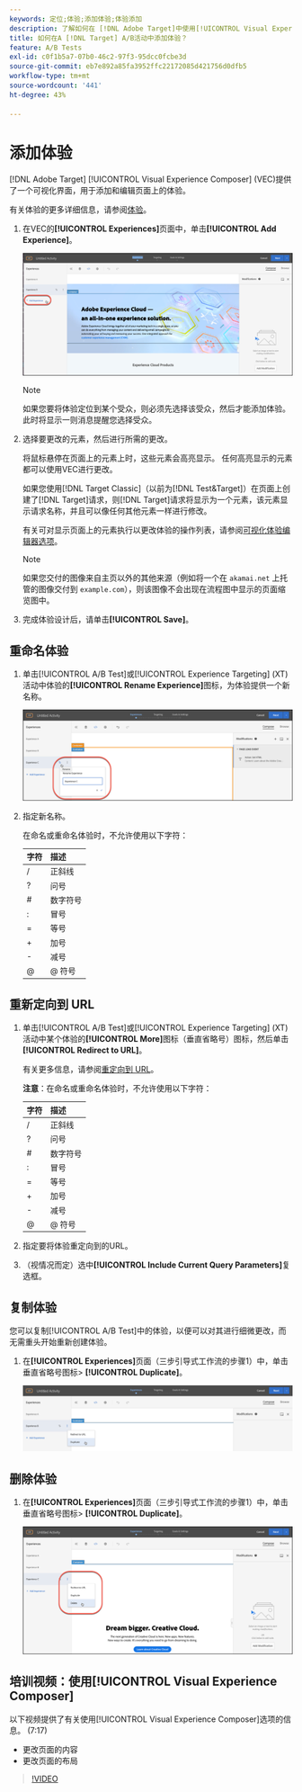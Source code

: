 ```yaml
---
keywords: 定位;体验;添加体验;体验添加
description: 了解如何在 [!DNL Adobe Target]中使用[!UICONTROL Visual Experience Composer] (VEC)。
title: 如何在A [!DNL Target] A/B活动中添加体验？
feature: A/B Tests
exl-id: c0f1b5a7-07b0-46c2-97f3-95dcc0fcbe3d
source-git-commit: eb7e892a85fa3952ffc22172085d421756d0dfb5
workflow-type: tm+mt
source-wordcount: '441'
ht-degree: 43%

---
```


# 添加体验

[!DNL Adobe Target] [!UICONTROL Visual Experience Composer] (VEC)提供了一个可视化界面，用于添加和编辑页面上的体验。

有关体验的更多详细信息，请参阅[体验](/help/main/c-experiences/experiences.md#concept_A2E10F6AFB3D4AEAB6951EE14688848D)。

1. 在VEC的&#x200B;**[!UICONTROL Experiences]**&#x200B;页面中，单击&#x200B;**[!UICONTROL Add Experience]**。

   ![“添加体验”选项](/help/main/c-activities/t-test-ab/t-test-create-ab/assets/add-experience.png)

   >[!NOTE]
   >
   >如果您要将体验定位到某个受众，则必须先选择该受众，然后才能添加体验。此时将显示一则消息提醒您选择受众。

1. 选择要更改的元素，然后进行所需的更改。

   将鼠标悬停在页面上的元素上时，这些元素会高亮显示。 任何高亮显示的元素都可以使用VEC进行更改。

   如果您使用[!DNL Target Classic]（以前为[!DNL Test&Target]）在页面上创建了[!DNL Target]请求，则[!DNL Target]请求将显示为一个元素，该元素显示请求名称，并且可以像任何其他元素一样进行修改。

   有关可对显示页面上的元素执行以更改体验的操作列表，请参阅[可视化体验编辑器选项](/help/main/c-experiences/c-visual-experience-composer/viztarget-options.md)。

   >[!NOTE]
   >
   >如果您交付的图像来自主页以外的其他来源（例如将一个在 `akamai.net` 上托管的图像交付到 `example.com`），则该图像不会出现在流程图中显示的页面缩览图中。

1. 完成体验设计后，请单击&#x200B;**[!UICONTROL Save]**。

## 重命名体验

1. 单击[!UICONTROL A/B Test]或[!UICONTROL Experience Targeting] (XT)活动中体验的&#x200B;**[!UICONTROL Rename Experience]**&#x200B;图标，为体验提供一个新名称。

   ![重命名体验](/help/main/c-activities/t-test-ab/t-test-create-ab/assets/rename-experience.png)

2. 指定新名称。

   在命名或重命名体验时，不允许使用以下字符：

   | 字符 | 描述 |
   |--- |--- |
   | / | 正斜线 |
   | ? | 问号 |
   | # | 数字符号 |
   | : | 冒号 |
   | = | 等号 |
   | + | 加号 |
   | - | 减号 |
   | @ | @ 符号 |

## 重新定向到 URL

1. 单击[!UICONTROL A/B Test]或[!UICONTROL Experience Targeting] (XT)活动中某个体验的&#x200B;**[!UICONTROL More]**&#x200B;图标（垂直省略号）图标，然后单击&#x200B;**[!UICONTROL Redirect to URL]**。

   有关更多信息，请参阅[重定向到 URL](/help/main/c-experiences/c-visual-experience-composer/redirect-offer.md)。

   **注意**：在命名或重命名体验时，不允许使用以下字符：

   | 字符 | 描述 |
   |--- |--- |
   | / | 正斜线 |
   | ? | 问号 |
   | # | 数字符号 |
   | : | 冒号 |
   | = | 等号 |
   | + | 加号 |
   | - | 减号 |
   | @ | @ 符号 |

1. 指定要将体验重定向到的URL。

1. （视情况而定）选中&#x200B;**[!UICONTROL Include Current Query Parameters]**&#x200B;复选框。

## 复制体验

您可以复制[!UICONTROL A/B Test]中的体验，以便可以对其进行细微更改，而无需重头开始重新创建体验。

1. 在&#x200B;**[!UICONTROL Experiences]**&#x200B;页面（三步引导式工作流的步骤1）中，单击垂直省略号图标> **[!UICONTROL Duplicate]**。

   ![复制体验选项](/help/main/c-activities/t-test-ab/t-test-create-ab/assets/duplicate-experience.png)

## 删除体验

1. 在&#x200B;**[!UICONTROL Experiences]**&#x200B;页面（三步引导式工作流的步骤1）中，单击垂直省略号图标> **[!UICONTROL Duplicate]**。

   ![删除体验选项](/help/main/c-activities/t-test-ab/t-test-create-ab/assets/delete-experience.png)

## 培训视频：使用[!UICONTROL Visual Experience Composer]

以下视频提供了有关使用[!UICONTROL Visual Experience Composer]选项的信息。 (7:17)

* 更改页面的内容
* 更改页面的布局

>[!VIDEO](https://video.tv.adobe.com/v/30331?captions=chi_hans)
